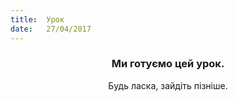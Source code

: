 ```yaml
---
title:  Урок
date:   27/04/2017
---
```


### <center>Ми готуємо цей урок.</center>
<center>Будь ласка, зайдіть пізніше.</center>